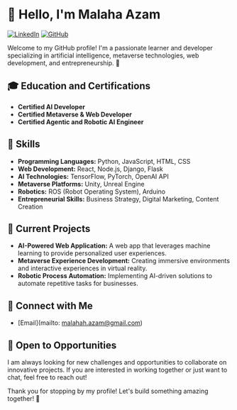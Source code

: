 # 👋 Hello, I'm Malaha Azam

[![LinkedIn](https://img.shields.io/badge/-LinkedIn-blue?style=flat&logo=linkedin&logoColor=white)](https://www.linkedin.com/in/malaha-azam-)
[![GitHub](https://img.shields.io/badge/-GitHub-black?style=flat&logo=github&logoColor=white)](https://github.com/MalahaAzam)

Welcome to my GitHub profile! I'm a passionate learner and developer specializing in artificial intelligence, metaverse technologies, web development, and entrepreneurship. 🚀

## 🎓 Education and Certifications
- **Certified AI Developer**
- **Certified Metaverse & Web Developer**
- **Certified Agentic and Robotic AI Engineer**
  
## 🔧 Skills
- **Programming Languages:** Python, JavaScript, HTML, CSS
- **Web Development:** React, Node.js, Django, Flask
- **AI Technologies:** TensorFlow, PyTorch, OpenAI API
- **Metaverse Platforms:** Unity, Unreal Engine
- **Robotics:** ROS (Robot Operating System), Arduino
- **Entrepreneurial Skills:** Business Strategy, Digital Marketing, Content Creation

## 🌱 Current Projects
- **AI-Powered Web Application:** A web app that leverages machine learning to provide personalized user experiences.
- **Metaverse Experience Development:** Creating immersive environments and interactive experiences in virtual reality.
- **Robotic Process Automation:** Implementing AI-driven solutions to automate repetitive tasks for businesses.

## 🔗 Connect with Me

- [Email](mailto: malahah.azam@gmail.com)

## 💼 Open to Opportunities
I am always looking for new challenges and opportunities to collaborate on innovative projects. If you are interested in working together or just want to chat, feel free to reach out!

Thank you for stopping by my profile! Let's build something amazing together! 🌟
